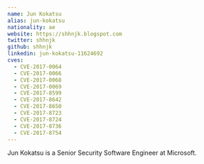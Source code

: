 ```yaml
---
name: Jun Kokatsu
alias: jun-kokatsu
nationality: ae
website: https://shhnjk.blogspot.com
twitter: shhnjk
github: shhnjk
linkedin: jun-kokatsu-11624692
cves:
  - CVE-2017-0064
  - CVE-2017-0066
  - CVE-2017-0068
  - CVE-2017-0069
  - CVE-2017-8599
  - CVE-2017-8642
  - CVE-2017-8650
  - CVE-2017-8723
  - CVE-2017-8724
  - CVE-2017-8736
  - CVE-2017-8754
---
```

Jun Kokatsu is a Senior Security Software Engineer at Microsoft.
